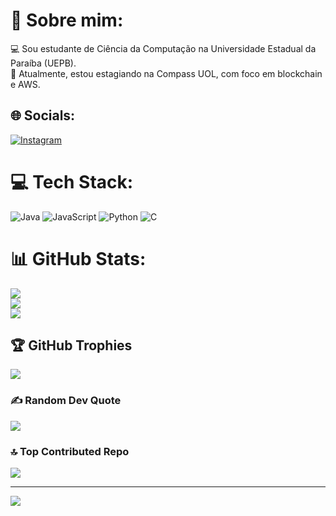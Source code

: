 # 💫 Sobre mim:
💻 Sou estudante de Ciência da Computação na Universidade Estadual da Paraíba (UEPB).<br>
🚀 Atualmente, estou estagiando na Compass UOL, com foco em blockchain e AWS.<br>

## 🌐 Socials:
[![Instagram](https://img.shields.io/badge/Instagram-%23E4405F.svg?logo=Instagram&logoColor=white)](https://instagram.com/arlissondiogo) 

# 💻 Tech Stack:
![Java](https://img.shields.io/badge/java-%23ED8B00.svg?style=plastic&logo=openjdk&logoColor=white) ![JavaScript](https://img.shields.io/badge/javascript-%23323330.svg?style=plastic&logo=javascript&logoColor=%23F7DF1E) ![Python](https://img.shields.io/badge/python-3670A0?style=plastic&logo=python&logoColor=ffdd54) ![C](https://img.shields.io/badge/c-%2300599C.svg?style=plastic&logo=c&logoColor=white)
# 📊 GitHub Stats:
![](https://github-readme-stats.vercel.app/api?username=arlissondiogo&theme=radical&hide_border=false&include_all_commits=false&count_private=false)<br/>
![](https://github-readme-streak-stats.herokuapp.com/?user=arlissondiogo&theme=radical&hide_border=false)<br/>
![](https://github-readme-stats.vercel.app/api/top-langs/?username=arlissondiogo&theme=radical&hide_border=false&include_all_commits=false&count_private=false&layout=compact)

## 🏆 GitHub Trophies
![](https://github-profile-trophy.vercel.app/?username=arlissondiogo&theme=radical&no-frame=false&no-bg=false&margin-w=4)

### ✍️ Random Dev Quote
![](https://quotes-github-readme.vercel.app/api?type=horizontal&theme=radical)

### 🔝 Top Contributed Repo
![](https://github-contributor-stats.vercel.app/api?username=arlissondiogo&limit=5&theme=radical&combine_all_yearly_contributions=true)

---
[![](https://visitcount.itsvg.in/api?id=arlissondiogo&icon=0&color=10)](https://visitcount.itsvg.in)

<!-- Proudly created with GPRM ( https://gprm.itsvg.in ) -->
